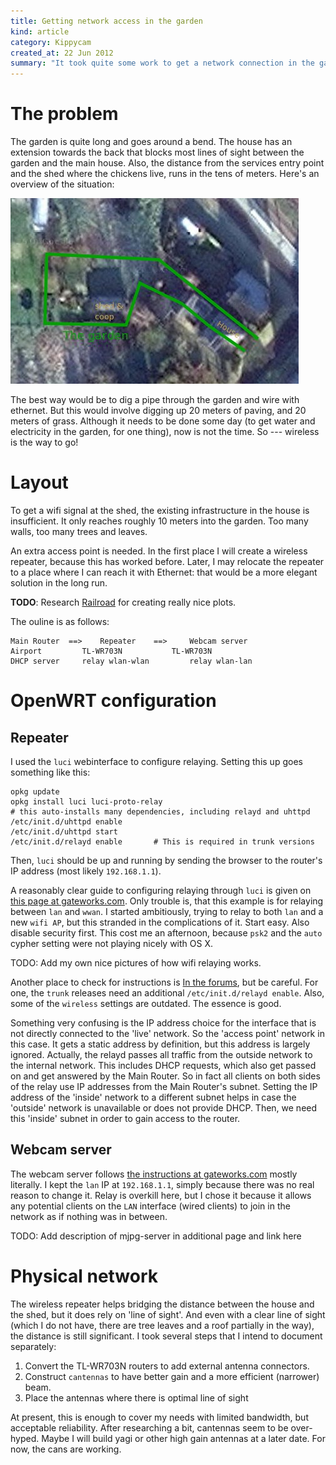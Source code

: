 ```yaml
--- 
title: Getting network access in the garden
kind: article
category: Kippycam 
created_at: 22 Jun 2012
summary: "It took quite some work to get a network connection in the garden. How did I manage?"
---
```


# The problem #

The garden is quite long and goes around a bend. The house has an extension towards the back that blocks most lines of sight between the garden and the main house. Also, the distance from the services entry point and the shed where the chickens live, runs in the tens of meters. Here's an overview of the situation:

![Layout of the garden](gardenlayout.jpg)

The best way would be to dig a pipe through the garden and wire with ethernet. But this would involve digging up 20 meters of paving, and 20 meters of grass. Although it needs to be done some day (to get water and electricity in the garden, for one thing), now is not the time. So --- wireless is the way to go!

# Layout #

To get a wifi signal at the shed, the existing infrastructure in the house is insufficient. It only reaches roughly 10 meters into the garden. Too many walls, too many trees and leaves. 

An extra access  point is needed. In the first place I will create a wireless repeater, because this has worked before. Later, I may relocate the repeater to a place where I can reach it with Ethernet: that would be a more elegant solution in the long run.

**TODO**: Research [Railroad](http://www.rubyinside.com/ruby-graphviz-data-visualization-1477.html) for creating really nice plots.

The ouline is as follows:

	Main Router  ==>	Repeater	==>		Webcam server
	Airport		 	TL-WR703N			TL-WR703N
	DHCP server		relay wlan-wlan			relay wlan-lan

# OpenWRT configuration #

## Repeater ##

I used the `luci` webinterface to configure relaying. Setting this up goes something like this:

    opkg update
    opkg install luci luci-proto-relay
  	# this auto-installs many dependencies, including relayd and uhttpd
  	/etc/init.d/uhttpd enable
  	/etc/init.d/uhttpd start
  	/etc/init.d/relayd enable		# This is required in trunk versions
	
Then, `luci` should be up and running by sending the browser to the router's IP address (most likely `192.168.1.1`). 

A reasonably clear guide to configuring relaying through `luci` is given on [this page at gateworks.com][gateworks]. Only trouble is, that this example is for relaying between `lan` and `wwan`. I started ambitiously, trying to relay to both `lan` and a new `wifi AP`, but this stranded in the complications of it. Start easy.
Also disable security first. This cost me an afternoon, because `psk2` and the `auto` cypher setting were not playing nicely with OS X.

TODO: Add my own nice pictures of how wifi relaying works.

Another place to check for instructions is [In the forums](https://forum.openwrt.org/viewtopic.php?pid=163262#p163262), but be careful. For one, the `trunk` releases need an additional `/etc/init.d/relayd enable`. Also, some of the `wireless` settings are outdated. The essence is good.

Something very confusing is the IP address choice for the interface that is not directly connected to the 'live' network. So the 'access point' network in this case. It gets a static address by definition, but this address is largely ignored. Actually, the relayd passes all traffic from the outside network to the internal network. This includes DHCP requests, which also get passed on and get answered by the Main Router. So in fact all clients on both sides of the relay use IP addresses from the Main Router's subnet. Setting the IP address of the 'inside' network to a different subnet helps in case the 'outside' network is unavailable or does not provide DHCP. Then, we need this 'inside' subnet in order to gain access to the router.

## Webcam server ##

The webcam server follows [the instructions at gateworks.com][gateworks] mostly literally. I kept the `lan` IP at `192.168.1.1`, simply because there was no real reason to change it. Relay is overkill here, but I chose it because it allows any potential clients on the `LAN` interface (wired clients) to join in the network as if nothing was in between. 

TODO: Add description of mjpg-server in additional page and link here

[gateworks]: http://trac.gateworks.com/wiki/relayd


# Physical network #

The wireless repeater helps bridging the distance between the house and the shed, but it does rely on 'line of sight'. And even with a clear line of sight (which I do not have, there are tree leaves and a roof partially in the way), the distance is still significant. I took several steps that I intend to document separately:

1. Convert the TL-WR703N routers to add external antenna connectors.
2. Construct `cantennas` to have better gain and a more efficient (narrower) beam.
3. Place the antennas where there is optimal line of sight

At present, this is enough to cover my needs with limited bandwidth, but acceptable reliability. After researching a bit, cantennas seem to be over-hyped. Maybe I will build yagi or other high gain antennas at a later date. For now, the cans are working.
